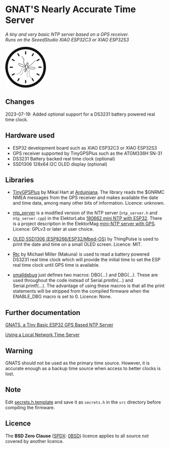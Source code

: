 # GNAT'S Nearly Accurate Time Server

*A tiny and very basic NTP server based on a GPS receiver.  
Runs on the SeeedStudio XIAO ESP32C3 or XIAO ESP32S3*

![icon](img/gnat_128x128.png) 

## Changes

2023-07-19: Added optional support for a DS3231 battery powered real time clock. 

## Hardware used

  - ESP32 development board such as XIAO ESP32C3 or XIAO ESP32S3
  - GPS receiver supported by TinyGPSPlus such as the ATGM336H 5N-31
  - DS3231 Battery backed real time clock (optional)
  - SSD1306 128x64 I2C OLED display (optional)

## Libraries 

  - [TinyGPSPlus](https://github.com/mikalhart/TinyGPSPlus.git) by Mikal Hart at [Arduiniana](http://arduiniana.org). The library reads the $GNRMC NMEA messages from the GPS receiver and makes available the date and time data, among many other bits of information. Licence: unknown.

  - [ntp_server](lib/ntp_server/ntp_server.h) is a modified version of the NTP server (`ntp_server.h` and `ntp_server.cpp`) in the ElektorLabs [180662 mini NTP with ESP32](https://github.com/ElektorLabs/180662-mini-NTP-ESP32). There is a project description in the ElektorMag [mini-NTP server with GPS](https://www.elektormagazine.com/labs/mini-ntp-server-with-gps).
Licence: GPLv3 or later at user choice.

  - [OLED SSD1306 (ESP8266/ESP32/Mbed-OS)](https://github.com/ThingPulse/esp8266-oled-ssd1306)
by ThingPulse is used to print the date and time on a small OLED screen. Licence: MIT.

  - [Rtc](https://github.com/Makuna/Rtc) by Michael Miller (Makuna) is used to read a battery powered DS3231 real time clock which will provide the initial time to set the ESP real time clock until GPS time is available.

  - [smalldebug](lib/smalldebug.h) just defines two macros: DBG(...) and DBG(...). These are used throughout the code instead of Serial.println(...) and Serial.printf(...). The advantage of using these macros is that all the print statements will be stripped from the compiled firmware when the ENABLE_DBG macro is set to 0. Licence: None.

## Further documentation

[GNATS, a Tiny Basic ESP32 GPS Based NTP Server](https://sigmdel.ca/michel/program/esp32/arduino/esp32_gps_time_server_en.html)

[Using a Local Network Time Server](https://sigmdel.ca/michel/program/esp32/arduino/local_timeserver_en.html)

## Warning

GNATS should not be used as the primary time source. However, it is accurate enough as a backup time source when access to better clocks is lost.

## Note

Edit [secrets.h.template](src/secrets.h.template) and save it as `secrets.h` in the `src` directory before compiling the firmware.

## Licence

The **BSD Zero Clause** ([SPDX](https://spdx.dev/): [0BSD](https://spdx.org/licenses/0BSD.html)) licence applies to all source not covered by another licence.

